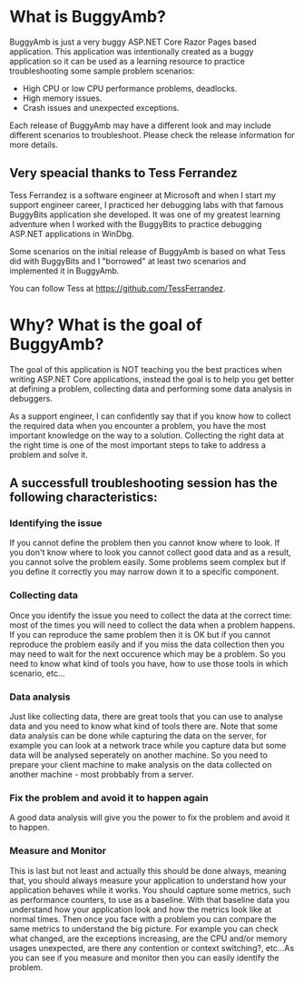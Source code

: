 <h1>What is BuggyAmb?</h1>

BuggyAmb is just a very buggy ASP.NET Core Razor Pages based application. This application was intentionally created as a buggy application so it can be used as a learning resource to practice troubleshooting some sample problem scenarios:

* High CPU or low CPU performance problems, deadlocks.
* High memory issues.
* Crash issues and unexpected exceptions.

Each release of BuggyAmb may have a different look and may include different scenarios to troubleshoot. Please check the release information for more details.

<h2>Very speacial thanks to Tess Ferrandez</h2>

Tess Ferrandez is a software engineer at Microsoft and when I start my support engineer career, I practiced her debugging labs with that famous BuggyBits application she developed. It was one of my greatest learning adventure when I worked with the BuggyBits to practice debugging ASP.NET applications in WinDbg.

Some scenarios on the initial release of BuggyAmb is based on what Tess did with BuggyBits and I "borrowed" at least two scenarios and implemented it in BuggyAmb.

You can follow Tess at https://github.com/TessFerrandez.

<h1>Why? What is the goal of BuggyAmb?</h1>

The goal of this application is NOT teaching you the best practices when writing ASP.NET Core applications, instead the goal is to help you get better at defining a problem, collecting data and performing some data analysis in debuggers.

As a support engineer, I can confidently say that if you know how to collect the required data when you encounter a problem, you have the most important knowledge on the way to a solution. Collecting the right data at the right time is one of the most important steps to take to address a problem and solve it.

<h2>A successfull troubleshooting session has the following characteristics:</h2>

<h3>Identifying the issue</h3>

If you cannot define the problem then you cannot know where to look. If you don't know where to look you cannot collect good data and as a result, you cannot solve the problem easily. Some problems seem complex but if you define it correctly you may narrow down it to a specific component.

<h3>Collecting data</h3>

Once you identify the issue you need to collect the data at the correct time: most of the times you will need to collect the data when a problem happens. If you can reproduce the same problem then it is OK but if you cannot reproduce the problem easily and if you miss the data collection then you may need to wait for the next occurence which may be a problem. So you need to know what kind of tools you have, how to use those tools in which scenario, etc...

<h3>Data analysis</h3>

Just like collecting data, there are great tools that you can use to analyse data and you need to know what kind of tools there are. Note that some data analysis can be done while capturing the data on the server, for example you can look at a network trace while you capture data but some data will be analysed seperately on another machine. So you need to prepare your client machine to make analysis on the data collected on another machine - most probbably from a server.

<h3>Fix the problem and avoid it to happen again</h3>

A good data analysis will give you the power to fix the problem and avoid it to happen.

<h3>Measure and Monitor</h3>

This is last but not least and actually this should be done always, meaning that, you should always measure your application to understand how your application behaves while it works. You should capture some metrics, such as performance counters, to use as a baseline. With that baseline data you understand how your application look and how the metrics look like at normal times. Then once you face with a problem you can compare the same metrics to understand the big picture. For example you can check what changed, are the exceptions increasing, are the CPU and/or memory usages unexpected, are there any contention or context switching?, etc...As you can see if you measure and monitor then you can easily identify the problem.
